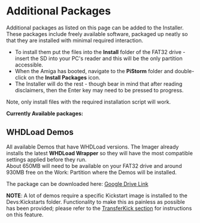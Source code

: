 # Additional Packages

Additional packages as listed on this page can be added to the Installer. 
These packages include freely available software, packaged up neatly so that they are installed with minimal required interaction.<br>

- To install them put the files into the **Install** folder of the FAT32 drive - insert the SD into your PC's reader and this will be the only partition accessible.<br>
- When the Amiga has booted, navigate to the **PiStorm** folder and double-click on the **Install Packages** icon. 
- The Installer will do the rest - though bear in mind that after reading disclaimers, then the Enter key may need to be pressed to progress.

Note, only install files with the required installation script will work.

**Currently Available packages:**

## WHDLoad Demos

All available Demos that have WHDLoad versions. The Imager already installs the latest **WHDLoad Wrapper** so they will have the most compatible settings applied before they run.<br>
About 650MB will need to be available on your FAT32 drive and around 930MB free on the Work: Partition where the Demos will be installed.

The package can be downloaded here: [Google Drive Link](https://drive.google.com/drive/folders/1hQvmtpAc6XORclGtoqkZl1uGSf0QAr-3)

**NOTE**: A lot of demos require a specific Kickstart image is installed to the Devs:Kickstarts folder. Functionality to make this as painless as possible has been provided; please refer to the [TransferKick section](amigautilities.md#transferkick) for instructions on this feature.
